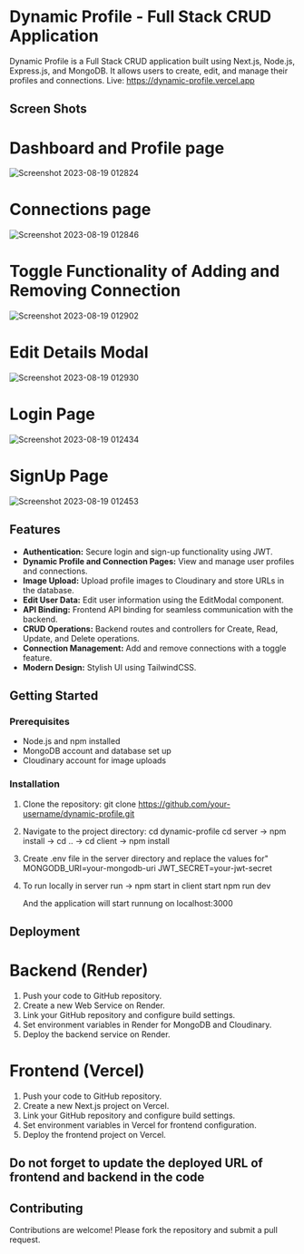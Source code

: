 # Dynamic Profile - Full Stack CRUD Application

Dynamic Profile is a Full Stack CRUD application built using Next.js, Node.js, Express.js, and MongoDB. It allows users to create, edit, and manage their profiles and connections.
Live: https://dynamic-profile.vercel.app

## Screen Shots

# Dashboard and Profile page
![Screenshot 2023-08-19 012824](https://github.com/BhupendraShahi/dynamic-profile/assets/62903302/7b3a3f20-37f6-4d21-8ffc-f91eaaca0e96)

# Connections page
![Screenshot 2023-08-19 012846](https://github.com/BhupendraShahi/dynamic-profile/assets/62903302/6128c3b3-9107-4d7f-a5f5-8ee7881bf0f0)

# Toggle Functionality of Adding and Removing  Connection
![Screenshot 2023-08-19 012902](https://github.com/BhupendraShahi/dynamic-profile/assets/62903302/754c9e6a-a403-4f8f-bea1-7e74e181b001)

# Edit Details Modal
![Screenshot 2023-08-19 012930](https://github.com/BhupendraShahi/dynamic-profile/assets/62903302/442f889b-54b9-4d62-9998-cac753fd292c)

# Login Page
![Screenshot 2023-08-19 012434](https://github.com/BhupendraShahi/dynamic-profile/assets/62903302/db2f9048-cf3d-490b-baad-fb62c1b28853)

# SignUp Page
![Screenshot 2023-08-19 012453](https://github.com/BhupendraShahi/dynamic-profile/assets/62903302/9462397d-980b-4b57-a8d0-2b339d32eb54)





## Features


- **Authentication:** Secure login and sign-up functionality using JWT.
- **Dynamic Profile and Connection Pages:** View and manage user profiles and connections.
- **Image Upload:** Upload profile images to Cloudinary and store URLs in the database.
- **Edit User Data:** Edit user information using the EditModal component.
- **API Binding:** Frontend API binding for seamless communication with the backend.
- **CRUD Operations:** Backend routes and controllers for Create, Read, Update, and Delete operations.
- **Connection Management:** Add and remove connections with a toggle feature.
- **Modern Design:** Stylish UI using TailwindCSS.

## Getting Started

### Prerequisites

- Node.js and npm installed
- MongoDB account and database set up
- Cloudinary account for image uploads

### Installation

1. Clone the repository:
   git clone [https://github.com/your-username/dynamic-profile.git
](https://github.com/BhupendraShahi/dynamic-profile.git)
2. Navigate to the project directory:
   cd dynamic-profile
   cd server -> npm install -> cd .. -> cd client -> npm install
   
4. Create .env file in the server directory and replace the values for" 
   MONGODB_URI=your-mongodb-uri
   JWT_SECRET=your-jwt-secret
   
6. To run locally in server run -> npm start
   in client start npm run dev

   And the application will start runnung on localhost:3000

   
## Deployment
# Backend (Render)
1. Push your code to GitHub repository.
2. Create a new Web Service on Render.
3. Link your GitHub repository and configure build settings.
4. Set environment variables in Render for MongoDB and Cloudinary.
5. Deploy the backend service on Render.

# Frontend (Vercel)
1. Push your code to GitHub repository.
2. Create a new Next.js project on Vercel.
3. Link your GitHub repository and configure build settings.
4. Set environment variables in Vercel for frontend configuration.
5. Deploy the frontend project on Vercel.

## **Do not forget to update the deployed URL of frontend and backend in the code**

## Contributing
Contributions are welcome! Please fork the repository and submit a pull request.
